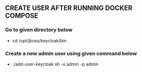 ## CREATE USER AFTER RUNNING DOCKER COMPOSE

### Go to given directory below
- cd /opt/jboss/keycloak/bin

### Create a new admin user using given command below
- ./add-user-keycloak.sh -u admin -p admin